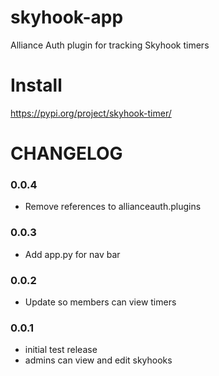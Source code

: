 # skyhook-app
Alliance Auth plugin for tracking Skyhook timers

# Install
https://pypi.org/project/skyhook-timer/

# CHANGELOG

### 0.0.4
- Remove references to allianceauth.plugins

### 0.0.3
- Add app.py for nav bar

### 0.0.2
- Update so members can view timers

### 0.0.1
- initial test release
- admins can view and edit skyhooks